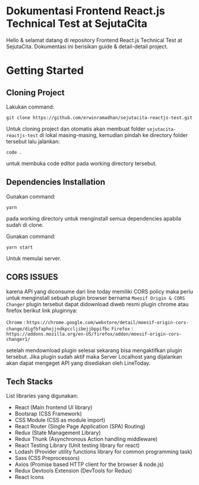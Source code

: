 # Dokumentasi Frontend React.js Technical Test at SejutaCita

Hello & selamat datang di repository Frontend React.js Technical Test at SejutaCita. Dokumentasi ini berisikan guide & detail-detail project.

# Getting Started
## Cloning  Project

Lakukan command: 

`git clone https://github.com/erwinramadhan/sejutacita-reactjs-test.git`

Untuk cloning project dan otomatis akan membuat folder `sejutacita-reactjs-test` di lokal masing-masing, kemudian pindah ke directory folder tersebut lalu jalankan:

`code .`

untuk membuka code editor pada working directory tersebut.

## Dependencies Installation

Gunakan command: 

`yarn`

pada working directory untuk menginstall semua dependencies apabila sudah di clone.

Gunakan command: 

`yarn start`

Untuk memulai server.

## CORS ISSUES
karena API yang diconsume dari line today memiliki CORS policy maka perlu untuk menginstall sebuah plugin browser bernama `Moesif Origin & CORS Changer` plugin tersebut dapat didownload diweb resmi plugin chrome atau firefox berikut link pluginnya:

`Chrome` : `https://chrome.google.com/webstore/detail/moesif-origin-cors-change/digfbfaphojjndkpccljibejjbppifbc`
`Firefox` : `https://addons.mozilla.org/en-US/firefox/addon/moesif-origin-cors-changer1/`

setelah mendownload plugin selesai sekarang bisa mengaktifkan plugin tersebut.
Jika plugin sudah aktif maka Server Localhost yang dijalankan akan dapat mengeget API yang disediakan oleh LineToday.


## Tech Stacks

List libraries yang digunakan:
- React (Main frontend UI library)
- Bootsrap (CSS Framework)
- CSS Module (CSS as module import)
- React Router (Single Page Application (SPA) Routing)
- Redux (State Management Library)
- Redux Thunk (Asynchronous Action handling middleware)
- React Testing Library (Unit testing library for react)
- Lodash (Provider utility functions library for common programming task)
- Sass (CSS Preprocessors)
- Axios (Promise based HTTP client for the browser & node.js)
- Redux Devtools Extension (DevTools for Redux)
- React Icons